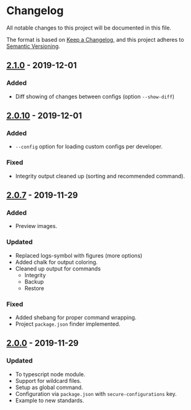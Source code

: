 # Changelog
All notable changes to this project will be documented in this file.

The format is based on [Keep a Changelog](https://keepachangelog.com/en/1.0.0/),
and this project adheres to [Semantic Versioning](https://semver.org/spec/v2.0.0.html).

## [2.1.0] - 2019-12-01
### Added
- Diff showing of changes between configs (option `--show-diff`)

## [2.0.10] - 2019-12-01
### Added
- `--config` option for loading custom configs per developer.
### Fixed
- Integrity output cleaned up (sorting and recommended command).

## [2.0.7] - 2019-11-29
### Added
- Preview images.

### Updated
- Replaced logs-symbol with figures (more options)
- Added chalk for output coloring.
- Cleaned up output for commands
    - Integrity
    - Backup
    - Restore

### Fixed
- Added shebang for proper command wrapping.
- Project `package.json` finder implemented.

## [2.0.0] - 2019-11-29
### Updated
- To typescript node module. 
- Support for wildcard files.
- Setup as global command.
- Configuration via `package.json` with `secure-configurations` key.
- Example to new standards.

[2.1.0]: https://github.com/voltsonic/secure-configurations/compare/v2.0.10...v2.1.0
[2.0.10]: https://github.com/voltsonic/secure-configurations/compare/v2.0.7...v2.0.10
[2.0.7]: https://github.com/voltsonic/secure-configurations/compare/v2.0.0...v2.0.7
[2.0.0]: https://github.com/voltsonic/secure-configurations/releases/tag/v2.0.0

